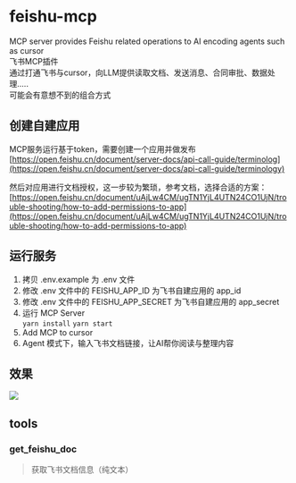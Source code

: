 # feishu-mcp
MCP server provides Feishu related operations to AI encoding agents such as cursor    
飞书MCP插件  
通过打通飞书与cursor，向LLM提供读取文档、发送消息、合同审批、数据处理.....  
可能会有意想不到的组合方式  

## 创建自建应用
MCP服务运行基于token，需要创建一个应用并做发布 [https://open.feishu.cn/document/server-docs/api-call-guide/terminolog](https://open.feishu.cn/document/server-docs/api-call-guide/terminology)  

然后对应用进行文档授权，这一步较为繁琐，参考文档，选择合适的方案：[https://open.feishu.cn/document/uAjLw4CM/ugTN1YjL4UTN24CO1UjN/trouble-shooting/how-to-add-permissions-to-app](https://open.feishu.cn/document/uAjLw4CM/ugTN1YjL4UTN24CO1UjN/trouble-shooting/how-to-add-permissions-to-app)  

## 运行服务
1. 拷贝 .env.example 为 .env 文件   
2. 修改 .env 文件中的 FEISHU_APP_ID 为飞书自建应用的 app_id   
3. 修改 .env 文件中的 FEISHU_APP_SECRET 为飞书自建应用的 app_secret  
4. 运行 MCP Server  
```yarn install```
```yarn start```
5. Add MCP to cursor  
6. Agent 模式下，输入飞书文档链接，让AI帮你阅读与整理内容  

## 效果
![](docs/image/preview.jpg)

## tools 
### get_feishu_doc 
> 获取飞书文档信息（纯文本）  